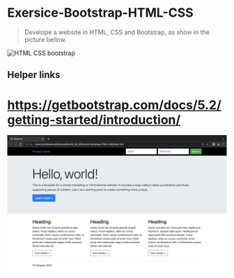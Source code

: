 # Exersice-Bootstrap-HTML-CSS
> Develope a website in HTML, CSS and Bootstrap, as show in the picture bellow.

<img width="805" alt="HTML   CSS   bootstrap" src="https://user-images.githubusercontent.com/92260175/187416538-97c0e7f0-37e3-4812-bb5f-fed41efc7530.png">

## Helper links 
# https://getbootstrap.com/docs/5.2/getting-started/introduction/

<img src = screanshot.png>